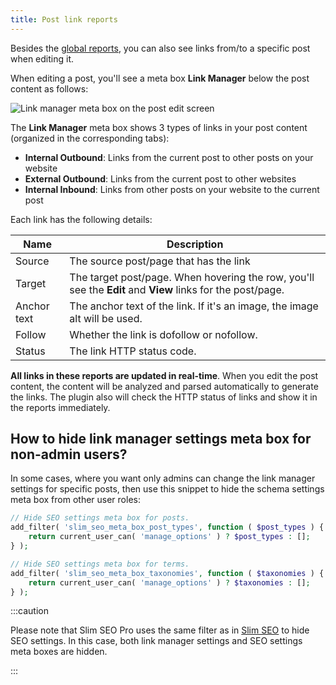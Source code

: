 ```yaml
---
title: Post link reports
---
```


Besides the [global reports](/slim-seo-pro/link-manager/reports/), you can also see links from/to a specific post when editing it.

When editing a post, you'll see a meta box **Link Manager** below the post content as follows:

![Link manager meta box on the post edit screen](https://i.imgur.com/KRhtKna.png)

The **Link Manager** meta box shows 3 types of links in your post content (organized in the corresponding tabs):

- **Internal Outbound**: Links from the current post to other posts on your website
- **External Outbound**: Links from the current post to other websites
- **Internal Inbound**: Links from other posts on your website to the current post

Each link has the following details:

Name|Description
---|---
Source|The source post/page that has the link
Target|The target post/page. When hovering the row, you'll see the **Edit** and **View** links for the post/page.
Anchor text|The anchor text of the link. If it's an image, the image alt will be used.
Follow|Whether the link is dofollow or nofollow.
Status|The link HTTP status code.

**All links in these reports are updated in real-time**. When you edit the post content, the content will be analyzed and parsed automatically to generate the links. The plugin also will check the HTTP status of links and show it in the reports immediately.

## How to hide link manager settings meta box for non-admin users?

In some cases, where you want only admins can change the link manager settings for specific posts, then use this snippet to hide the schema settings meta box from other user roles:

```php
// Hide SEO settings meta box for posts.
add_filter( 'slim_seo_meta_box_post_types', function ( $post_types ) {
	return current_user_can( 'manage_options' ) ? $post_types : [];
} );

// Hide SEO settings meta box for terms.
add_filter( 'slim_seo_meta_box_taxonomies', function ( $taxonomies ) {
	return current_user_can( 'manage_options' ) ? $taxonomies : [];
} );
```
:::caution

Please note that Slim SEO Pro uses the same filter as in [Slim SEO](/slim-seo/meta-title-tag/) to hide SEO settings. In this case, both link manager settings and SEO settings meta boxes are hidden.

:::